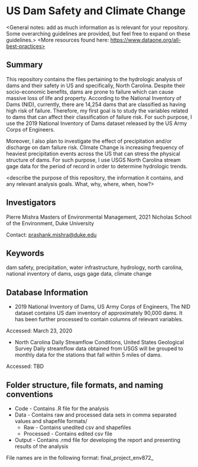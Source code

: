 # US Dam Safety and Climate Change

<General notes: add as much information as is relevant for your repository. Some overarching guidelines are provided, but feel free to expand on these guidelines.>
<More resources found here: https://www.dataone.org/all-best-practices>
<Delete the text inside the brackets when formatting your file.>

## Summary

This repository contains the files pertaining to the hydrologic analysis of dams and their safety in US and specifically, North Carolina. Despite their socio-economic benefits, dams are prone to failure which can cause massive loss of life and property. According to the National Inventory of Dams (NID), currently, there are 14,254 dams that are classified as having high risk of failure. Therefore, my first goal is to study the variables related to dams that can affect their classification of failure risk. For such purpose, I use the 2019 National Inventory of Dams dataset released by the US Army Corps of Engineers. 

Moreover, I also plan to investigate the effect of precipitation and/or discharge on dam failure risk. Climate Change is increasing frequency of heaviest precipitation events across the US that can stress the physical structure of dams. For such purpose, I use USGS North Carolina stream gage data for the period of record in order to determine hydrologic trends.

<describe the purpose of this repository, the information it contains, and any relevant analysis goals. What, why, where, when, how?>

## Investigators

Pierre Mishra
Masters of Environmental Management, 2021
Nicholas School of the Environment, Duke University

Contact: prashank.mishra@duke.edu

## Keywords

dam safety, precipitation, water infrastructure, hydrology, north carolina, national inventory of dams, usgs gage data, climate change

## Database Information

* 2019 National Inventory of Dams, US Army Corps of Engineers,
The NID dataset contains US dam inventory of approximately 90,000 dams. It has been further processed to contain columns of relevant variables.

Accessed: March 23, 2020

* North Carolina Daily Streamflow Conditions, United States Geological Survey
Daily streamflow data obtained from USGS will be grouped to monthly data for the stations that fall within 5 miles of dams.

Accessed: TBD


## Folder structure, file formats, and naming conventions 

* Code - Contains .R file for the analysis
* Data - Contains raw and processed data sets in comma separated values and shapefile formats/
  + Raw - Contains unedited csv and shapefiles
  + Processed - Contains edited csv file
* Output - Contains .rmd file for developing the report and presenting results of the analysis

File names are in the following format: final_project_env872_<title>(dot)<file_format>

## Metadata

Source: <https://nid.sec.usace.army.mil/ords/f?p=105:21:7801154475967::NO:::>
Column Header | Description | .R Data Type
--------------|-------------|-----------
dam_name | Official name of the dam | Character
nidid | Official identification number for the dam | Character
longitude | Longitude at dam centerline as a single value in decimal degrees, NAD83 | Number
latitude |   Latitude at dam centerline as a single value in decimal degrees, NAD83 | Number
county | Name of the county in which dam is located | Alphanumeric | Character
river | Official name of the river or stream on or near which the dam is built | Character
city | Name of the nearest downstream city, town, or village that is most likely to be affected by floods resulting from the failure of the dam | Character
distance | Distance from the dam to the nearest affected downstream city/town/village in miles | Number
owner_type | Code to indicate the type of owner: F for Federal;S for State; L for Local Government (defined as have taxing authority or is supported by taxes); U for Public Utility; P for Private; X for Not Listed. Codes are concatenated if the dam is owned by more than one type | Factor
private_dam | Code indicating whether this dam is a non-federal dam located on federal property | Factor
dam_type |  Codes, in order of importance, to indicate the type of dam: RE for Earth; ER for Rockfill; PG for Gravity; CB for Buttress; VA for Arch; MV for Multi-Arch; RC for Roller-Compacted Concrete; CN for Concrete; MS for Masonry; ST for Stone; TC for Timber Crib; OT for Other. Codes are concatenated if the dam is a combination of several types | Factor
core | Code to indicate the position, type of watertight member and certainty, Position:F for upstream facing; H for homogeneous dam;I for core; X for unlisted/unknown; Type:A for bituminous concrete; C for concrete; E for earth; M for metal; P for plastic; X for unlisted/unknown; Certainty:K for known; Z for estimated | Factor
foundation | Code for the material upon which dam is founded, and certainty, Foundation:R for rock; RS for rock and soil; S for soil; U for unlisted/unknown. Certainty:K for known; Z for estimated | Factor
puroposes | Codes to indicate the current purpose(s) for which the reservoir is used:I for Irrigation; H for Hydroelectric; C for Flood Control and Storm Water Management; N for Navigation; S for Water Supply; R for Recreation; P for Fire Protection, Stock, Or Small Farm Pond; F for Fish and Wildlife Pond; D for Debris Control; T for Tailings; G for Grade Stabilization; O for Other. The order should indicate the relative decreasing importance of the purpose. Codes are concatenated if the dam has multiple purposes | Factor
year_completed | Year (four digits) when the original main dam structure was completed.  If unknown, and reasonable estimate is unavailable, “0000” is used | Number
dam_length | Length of the dam, in feet, which is defined as the length along the top of the dam.  This also includes the spillway, powerplant, navigation lock, fish pass, etc., where these form part of the length of the dam | Number
dam_heigth | Height of the dam, in feet to the nearest foot , which is defined as the vertical distance between the lowest point on the crest of the dam and the lowest point in the original streambed | Number
structural_height | Structural height of the dam, in feet to the nearest foot, which is defined as the vertical distance from the lowest point of the excavated foundation to the top of the dam | Number
hydraulic_height |  Hydraulic height of the dam, in feet to the nearest foot , which is defined as the vertical difference between the maximum design water level and the lowest point in the original streambed | Number
nid_height | Maximum value of dam height, structural height, and hydraulic height, in feet. Accepted as the general height of the dam | Number
max_discharge | Number of cubic feet per second (cu ft/sec) which the spillway is capable of discharging when the reservoir is at its maximum designed water surface elevation | Number
max_storage | Maximum storage, in acre-feet, which is defined as the total storage space in a reservoir below the maximum attainable water surface elevation, including any surcharge storage | Number
normal_storage | Normal storage, in acre-feet, which is defined as the total storage space in a reservoir below the normal retention level, including dead and inactive storage and excluding any flood control or surcharge storage.  For normally dry flood control dams, the normal storage will be a zero value | Number
nid_storage | Maximum value of normal storage and maximum storage.  Accepted as the general storage of the dam | Number
surface_area | Surface area, in acres, of the impoundment at its normal retention level | Number
drainage_area |  Drainage area of the dam, in square miles, which is defined as the area that drains to a particular point (in this case, the dam) on a river or stream | Number
hazard | Code to indicate the potential hazard to the downstream area resulting from failure or mis-operation of the dam or facilities:L for Low; S for Significant; H for High U for Undetermined | Factor
eap | Whether this dam has an Emergency Action Plan (EAP) developed by the dam owner. Y for Yes;N for No; NR for Not Required by submitting agency | Factor
inspection_frequency | The scheduled frequency interval for periodic inspections, in years | Number
state_reg_dam | Calculated field based on Permitting Authority, Inspection Authority and Enforcement Authority.  If Yes to all three authority criteria, then dam is state regulated and will be listed as Yes | Integer
spillway_type | Code that describes the type of spillway:C for Controlled; U for Uncontrolled; N for None | Factor
spillway_width | Width of the spillway, to the nearest foot, available for discharge when the reservoir is at its maximum designed water surface elevation.  Typically for an open channel spillway, this is the bottom width | Integer
volume |   Total number of cubic yards occupied by the materials used in the dam structure.  Portions of powerhouse, locks, and spillways are included only if they are an integral part of the dam and required for structural stability | Number
state | State where dam is located | Character
enforcementauthority | Yes if the state regulatory organization has the authority to issue notices, when applicable, to require owners of dams to perform necessary maintenance or remedial work, revise operating procedures, or take other actions, including breaching dams when necessary (from the Dam Safety Act of 2006) | Factor 
age | Years since a dams's construction completed | Number

## Scripts and code

The following code was used to make the processed data set. Further edits will be updated.

```R
# Removing irrelevant columns
dam <- df %>%   
  select(-c("other_dam_name","dam_former_name", "section",
            "stateid", "owner_name", "dam_designer",
            "year_modified", "inspection_date",
            "state_reg_agency", "outlet_gates",
            "number_of_locks", "length_of_locks",
            "width_of_locks", "fed_funding",
            "fed_design", "fed_construction",
            "fed_regulatory", "fed_inspection",
            "fed_operation", "fed_owner", 
            "fed_other", "source_agency",
            "submit_date","url_address","cong_name",
            "party", "cong_dist", "otherstructureid",
            "numseparatestructures", "permittingauthority",
            "inspectionauthority", "jurisdictionaldam",
            "eap_last_rev_date")) 

# Correcting data types
dam$dam_name <- as.character(dam$dam_name)
dam$nidid <- as.character(dam$nidid)
dam$county <- as.character(dam$county)
dam$river <- as.character(dam$river)
dam$city <- as.character(dam$city)
dam$state <- as.character(dam$state)

# Removing dam records for which risk potential is undetermined or not available
dam <- droplevels(dam[!(dam$hazard=="U" | dam$hazard=="N"),])

# Calculating the age of dams
dam$age <- 2019 - dam$year_completed
``` 

## Quality assurance/quality control

The NID dataset was checked for erroneous data entry. Scatterplots were plotted for continuous variables to check for outliers. The values for each column were made consistent with relevant data type of that column. 
